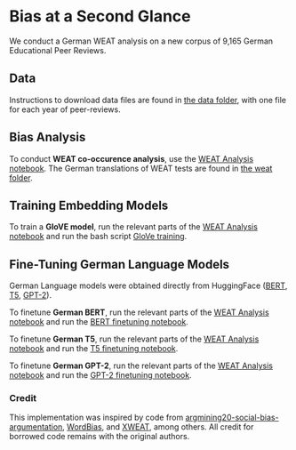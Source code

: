 # Bias at a Second Glance

We conduct a German WEAT analysis on a new corpus of 9,165 German Educational Peer Reviews. 

## Data

Instructions to download data files are found in [the data folder](data/), with one file for each year of peer-reviews.

## Bias Analysis

To conduct **WEAT co-occurence analysis**, use the [WEAT Analysis notebook](code/WEAT_analysis_peer_reviews.ipynb). The German translations of WEAT tests are found in [the weat folder](weat/).

## Training Embedding Models

To train a **GloVE model**, run the relevant parts of the [WEAT Analysis notebook](code/WEAT_analysis_peer_reviews.ipynb) and run the bash script [GloVe training](code/GloVe_training.sh).

## Fine-Tuning German Language Models

German Language models were obtained directly from HuggingFace ([BERT](https://huggingface.co/bert-base-german-cased), [T5](), [GPT-2](https://huggingface.co/dbmdz/german-gpt2)).

To finetune **German BERT**, run the relevant parts of the [WEAT Analysis notebook](code/WEAT_analysis_peer_reviews.ipynb) and run the [BERT finetuning notebook](code/BERT_finetuning.ipynb).

To finetune **German T5**, run the relevant parts of the [WEAT Analysis notebook](code/WEAT_analysis_peer_reviews.ipynb) and run the [T5 finetuning notebook](code/T5_finetuning.ipynb).

To finetune **German GPT-2**, run the relevant parts of the [WEAT Analysis notebook](code/WEAT_analysis_peer_reviews.ipynb) and run the [GPT-2 finetuning notebook](code/GPT2_finetuning.ipynb).

### Credit

This implementation was inspired by code from [argmining20-social-bias-argumentation](https://github.com/webis-de/argmining20-social-bias-argumentation), [WordBias](https://github.com/bhavyaghai/WordBias), and [XWEAT](https://github.com/anlausch/XWEAT), among others. All credit for borrowed code remains with the original authors.
